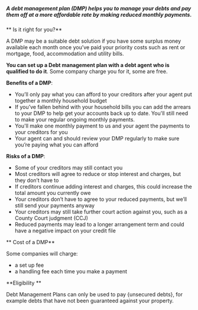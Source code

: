 ##### A debt management plan (DMP) helps you to manage your debts and pay them off at a more affordable rate by making reduced monthly payments. 

** Is it right for you?**

A DMP may be a suitable debt solution if you have some surplus money available each month once you’ve paid your priority costs such as rent or mortgage, food, accommodation and utility bills.

**You can set up a Debt management plan with a debt agent who is qualified to do it**. Some company charge you for it, some are free. 

**Benefits of a DMP**:

- You’ll only pay what you can afford to your creditors after your agent put together a monthly household budget
- If you’ve fallen behind with your household bills you can add the arrears to your DMP to help get your accounts back up to date. You'll still need to make your regular ongoing monthly payments.
- You'll make one monthly payment to us and your agent the payments to your creditors for you
- Your agent can and should review your DMP regularly to make sure you’re paying what you can afford

**Risks of a DMP**:

- Some of your creditors may still contact you
- Most creditors will agree to reduce or stop interest and charges, but they don’t have to
- If creditors continue adding interest and charges, this could increase the total amount you currently owe
- Your creditors don’t have to agree to your reduced payments, but we’ll still send your payments anyway
- Your creditors may still take further court action against you, such as a County Court judgment (CCJ)
- Reduced payments may lead to a longer arrangement term and could have a negative impact on your credit file

** Cost of a DMP**

Some companies will charge:

- a set up fee
- a handling fee each time you make a payment

**Eligibility **

Debt Management Plans can only be used to pay {unsecured debts}, for example debts that have not been guaranteed against your property.


